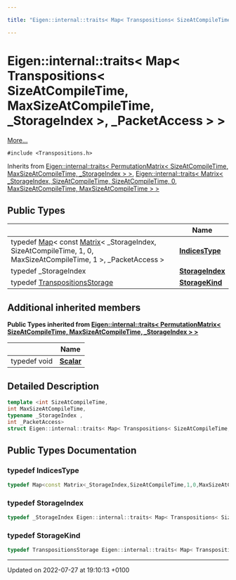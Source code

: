```yaml
---

title: "Eigen::internal::traits< Map< Transpositions< SizeAtCompileTime, MaxSizeAtCompileTime, _StorageIndex >, _PacketAccess > >"

---
```


# Eigen::internal::traits< Map< Transpositions< SizeAtCompileTime, MaxSizeAtCompileTime, _StorageIndex >, _PacketAccess > >



 [More...](#detailed-description)


`#include <Transpositions.h>`

Inherits from [Eigen::internal::traits< PermutationMatrix< SizeAtCompileTime, MaxSizeAtCompileTime, _StorageIndex > >](http://example.org/classes/structeigen_1_1internal_1_1traits_3_01permutationmatrix_3_01sizeatcompiletime_00_01maxsizeatcomp33f5a5c1054ebe602d2055d423bdae9c/), [Eigen::internal::traits< Matrix< _StorageIndex, SizeAtCompileTime, SizeAtCompileTime, 0, MaxSizeAtCompileTime, MaxSizeAtCompileTime > >](http://example.org/classes/structeigen_1_1internal_1_1traits/)

## Public Types

|                | Name           |
| -------------- | -------------- |
| typedef <a href="http://example.org/classes/classeigen_1_1map/">Map</a>< const <a href="http://example.org/classes/classeigen_1_1matrix/">Matrix</a>< _StorageIndex, SizeAtCompileTime, 1, 0, MaxSizeAtCompileTime, 1 >, _PacketAccess > | **[IndicesType](http://example.org/classes/structeigen_1_1internal_1_1traits_3_01map_3_01transpositions_3_01sizeatcompiletime_00_01maxsizea9c5460362e9909788ecdfa21ad9b355b/#typedef-indicestype)**  |
| typedef _StorageIndex | **[StorageIndex](http://example.org/classes/structeigen_1_1internal_1_1traits_3_01map_3_01transpositions_3_01sizeatcompiletime_00_01maxsizea9c5460362e9909788ecdfa21ad9b355b/#typedef-storageindex)**  |
| typedef <a href="http://example.org/classes/structeigen_1_1transpositionsstorage/">TranspositionsStorage</a> | **[StorageKind](http://example.org/classes/structeigen_1_1internal_1_1traits_3_01map_3_01transpositions_3_01sizeatcompiletime_00_01maxsizea9c5460362e9909788ecdfa21ad9b355b/#typedef-storagekind)**  |

## Additional inherited members

**Public Types inherited from [Eigen::internal::traits< PermutationMatrix< SizeAtCompileTime, MaxSizeAtCompileTime, _StorageIndex > >](http://example.org/classes/structeigen_1_1internal_1_1traits_3_01permutationmatrix_3_01sizeatcompiletime_00_01maxsizeatcomp33f5a5c1054ebe602d2055d423bdae9c/)**

|                | Name           |
| -------------- | -------------- |
| typedef void | **[Scalar](http://example.org/classes/structeigen_1_1internal_1_1traits_3_01permutationmatrix_3_01sizeatcompiletime_00_01maxsizeatcomp33f5a5c1054ebe602d2055d423bdae9c/#typedef-scalar)**  |


## Detailed Description

```cpp
template <int SizeAtCompileTime,
int MaxSizeAtCompileTime,
typename _StorageIndex ,
int _PacketAccess>
struct Eigen::internal::traits< Map< Transpositions< SizeAtCompileTime, MaxSizeAtCompileTime, _StorageIndex >, _PacketAccess > >;
```

## Public Types Documentation

### typedef IndicesType

```cpp
typedef Map<const Matrix<_StorageIndex,SizeAtCompileTime,1,0,MaxSizeAtCompileTime,1>, _PacketAccess> Eigen::internal::traits< Map< Transpositions< SizeAtCompileTime, MaxSizeAtCompileTime, _StorageIndex >, _PacketAccess > >::IndicesType;
```


### typedef StorageIndex

```cpp
typedef _StorageIndex Eigen::internal::traits< Map< Transpositions< SizeAtCompileTime, MaxSizeAtCompileTime, _StorageIndex >, _PacketAccess > >::StorageIndex;
```


### typedef StorageKind

```cpp
typedef TranspositionsStorage Eigen::internal::traits< Map< Transpositions< SizeAtCompileTime, MaxSizeAtCompileTime, _StorageIndex >, _PacketAccess > >::StorageKind;
```


-------------------------------

Updated on 2022-07-27 at 19:10:13 +0100